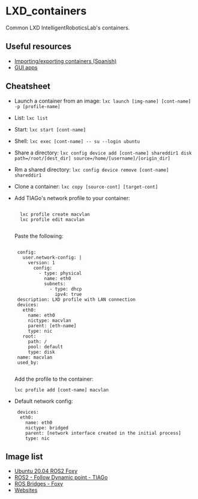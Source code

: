 # LXD_containers
Common LXD IntelligentRoboticsLab's containers.

## Useful resources
* [Importing/exporting containers (Spanish)](https://superadmin.es/blog/devops/backup-contenedores-lxd/)
* [GUI apps](https://blog.simos.info/how-to-run-graphics-accelerated-gui-apps-in-lxd-containers-on-your-ubuntu-desktop/)

## Cheatsheet
* Launch a container from an image: `lxc launch [img-name] [cont-name] -p [profile-name]`
* List:  `lxc list`
* Start: `lxc start [cont-name]`
* Shell: `lxc exec [cont-name] -- su --login ubuntu`
* Share a directory: `lxc config device add [cont-name] shareddir1 disk path=/root/[dest_dir] source=/home/[username]/[origin_dir]`
* Rm a shared directory: `lxc config device remove [cont-name] shareddir1`
* Clone a container: `lxc copy [source-cont] [target-cont]`
* Add TIAGo's network profile to your container: 
  <pre><code>
    lxc profile create macvlan
    lxc profile edit macvlan
   </code></pre> 
   Paste the following:
   <pre><code>
   config:
     user.network-config: |
       version: 1
         config:
           - type: physical
             name: eth0
             subnets:
               - type: dhcp
                 ipv4: true
   description: LXD profile with LAN connection
   devices:
     eth0:
       name: eth0
       nictype: macvlan
       parent: [eth-name]
       type: nic
     root:
       path: /
       pool: default
       type: disk
   name: macvlan
   used_by:
   </code></pre>
   Add the profile to the container:
   <pre><code>lxc profile add [cont-name] macvlan </code></pre>
   
* Default network config:
  <pre><code> devices:
    eth0:
      name: eth0
      nictype: bridged
      parent: [network interface created in the initial process]
      type: nic
  </code></pre>

## Image list
- [Ubuntu 20.04 ROS2 Foxy](https://urjc-my.sharepoint.com/:u:/g/personal/jonatan_gines_urjc_es/EeZaYss1yhVJnrA9-BaBVzIBnomDGFDW4gThZ6iRO6Z8lQ?e=mDmDSy)
- [ROS2 - Follow Dynamic point - TIAGo](https://urjc-my.sharepoint.com/:u:/g/personal/jonatan_gines_urjc_es/Eem3XJ8kS2JOp3JG2jNJwg0BKOGKpXVghTOqpZZwNHPsOg?e=EBDB5t)
- [ROS Bridges - Foxy](https://urjc-my.sharepoint.com/:u:/g/personal/jonatan_gines_urjc_es/EfwgRp0QtkNMjen8-q8CQ2EBp7d8cwruDN5MChvfZoXV7w?e=y2QMlj)
- [Websites](https://github.com/ACTROS-Educational-Project/actros-educational-project.github.io/releases/download/lxc/080200225a7d601f0302aeeb998b06d7f8eb4b150ccb4c32c42526005ed75b98.tar.gz)
